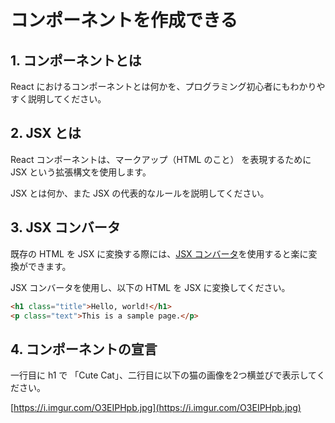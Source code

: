 # コンポーネントを作成できる

## 1. コンポーネントとは

React におけるコンポーネントとは何かを、プログラミング初心者にもわかりやすく説明してください。

## 2. JSX とは

React コンポーネントは、マークアップ（HTML のこと） を表現するために JSX という拡張構文を使用します。

JSX とは何か、また JSX の代表的なルールを説明してください。

## 3. JSX コンバータ

既存の HTML を JSX に変換する際には、[JSX コンバータ](https://transform.tools/html-to-jsx)を使用すると楽に変換ができます。

JSX コンバータを使用し、以下の HTML を JSX に変換してください。

```html
<h1 class="title">Hello, world!</h1>
<p class="text">This is a sample page.</p>
```

## 4. コンポーネントの宣言

一行目に h1 で 「Cute Cat」、二行目に以下の猫の画像を2つ横並びで表示してください。

[https://i.imgur.com/O3EIPHpb.jpg](https://i.imgur.com/O3EIPHpb.jpg)
